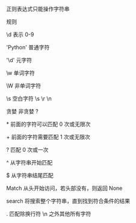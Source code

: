 正则表达式只能操作字符串

规则

\d 表示 0-9

'Python' 普通字符

'\d' 元字符

\w 单词字符

\W 非单词字符

\s 空白字符 \s \r \n

贪婪 非贪婪 ?

\* 前面的字符可以匹配 0 次或无限次

\+ 前面的字符需要匹配 1 次或无限次

? 匹配 0 次或一次 

^ 从字符串开始匹配

$ 从字符串结尾匹配

Match 从头开始访问，若头部没有，则返回 None

search 将搜索整个字符串，直到找到符合条件的结果

. 匹配除换行符 \n 之外其他所有字符

 